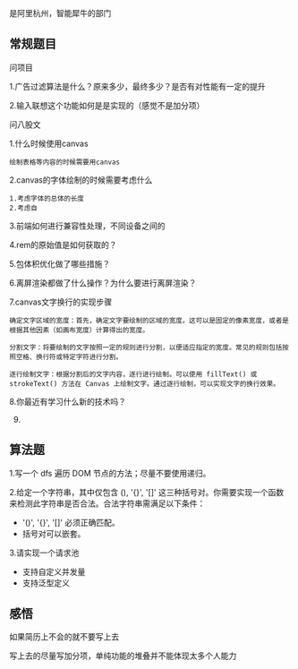 是阿里杭州，智能犀牛的部门

## 常规题目

问项目

1.广告过滤算法是什么？原来多少，最终多少？是否有对性能有一定的提升

2.输入联想这个功能如何是是实现的（感觉不是加分项）

问八股文

1.什么时候使用canvas

```
绘制表格等内容的时候需要用canvas
```

2.canvas的字体绘制的时候需要考虑什么

```
1.考虑字体的总体的长度
2.考虑自
```

3.前端如何进行兼容性处理，不同设备之间的

4.rem的原始值是如何获取的？

5.包体积优化做了哪些措施？

6.离屏渲染都做了什么操作？为什么要进行离屏渲染？

7.canvas文字换行的实现步骤

```
确定文字区域的宽度：首先，确定文字要绘制的区域的宽度。这可以是固定的像素宽度，或者是根据其他因素（如画布宽度）计算得出的宽度。

分割文字：将要绘制的文字按照一定的规则进行分割，以便适应指定的宽度。常见的规则包括按照空格、换行符或特定字符进行分割。

逐行绘制文字：根据分割后的文字内容，逐行进行绘制。可以使用 fillText() 或 strokeText() 方法在 Canvas 上绘制文字。通过逐行绘制，可以实现文字的换行效果。
```

8.你最近有学习什么新的技术吗？

9.

## 算法题

1.写一个 dfs 遍历 DOM 节点的方法；尽量不要使用递归。

2.给定一个字符串，其中仅包含 (), '{}', '[]' 这三种括号对。你需要实现一个函数来检测此字符串是否合法。合法字符串需满足以下条件：

- '()', '{}', '[]' 必须正确匹配。
- 括号对可以嵌套。

3.请实现一个请求池

- 支持自定义并发量
- 支持泛型定义

## 感悟

如果简历上不会的就不要写上去

写上去的尽量写加分项，单纯功能的堆叠并不能体现太多个人能力


